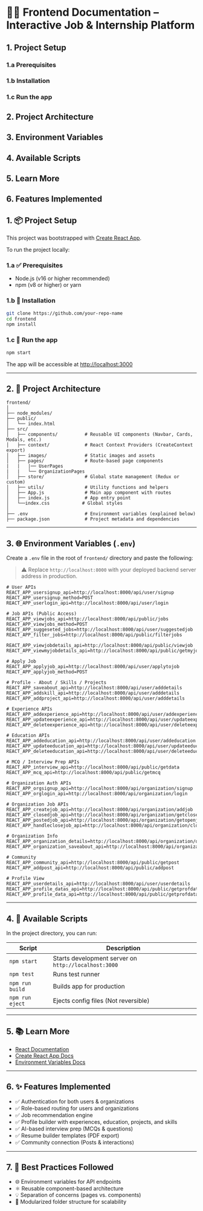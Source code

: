 
# 🧑‍💻 Frontend Documentation – Interactive Job & Internship Platform

## 1. Project Setup
### 1.a Prerequisites
### 1.b Installation
### 1.c  Run the app
## 2. Project Architecture
## 3. Environment Variables
## 4. Available Scripts
## 5. Learn More
## 6. Features Implemented

## 1. 📦 Project Setup

This project was bootstrapped with [Create React App](https://github.com/facebook/create-react-app).

To run the project locally:

### 1.a ✅ Prerequisites

- Node.js (v16 or higher recommended)
- npm (v8 or higher) or yarn

### 1.b 🔧 Installation

```bash
git clone https://github.com/your-repo-name
cd frontend
npm install
```

### 1.c 🚀 Run the app

```bash
npm start
```

The app will be accessible at [http://localhost:3000](http://localhost:3000)

---

## 2. 🧱 Project Architecture

```
frontend/
│
├── node_modules/
├── public/
│   └── index.html
├── src/
│   ├── components/          # Reusable UI components (Navbar, Cards, Modals, etc.)
│   ├── context/             # React Context Providers (CreateContext export)
│   ├── images/              # Static images and assets
│   ├── pages/               # Route-based page components 
|   |   |── UserPages
|   |   └── OrganizationPages 
│   ├── store/               # Global state management (Redux or custom)
│   ├── utils/               # Utility functions and helpers
│   ├── App.js               # Main app component with routes
│   ├── index.js             # App entry point
│   └──index.css            # Global styles
│
├── .env                     # Environment variables (explained below)
├── package.json             # Project metadata and dependencies
```

---

## 3. 🌐 Environment Variables (`.env`)

Create a `.env` file in the root of `frontend/` directory and paste the following:

> ⚠️ Replace `http://localhost:8000` with your deployed backend server address in production.

```env
# User APIs
REACT_APP_usersignup_api=http://localhost:8000/api/user/signup
REACT_APP_usersignup_method=POST
REACT_APP_userlogin_api=http://localhost:8000/api/user/login

# Job APIs (Public Access)
REACT_APP_viewjobs_api=http://localhost:8000/api/public/jobs
REACT_APP_viewjobs_method=POST
REACT_APP_suggeseted_jobs=http://localhost:8000/api/user/suggestedjob
REACT_APP_filter_jobs=http://localhost:8000/api/public/filterjobs

REACT_APP_viewjobdetails_api=http://localhost:8000/api/public/viewjob
REACT_APP_viewmyjobdetails_api=http://localhost:8000/api/public/getmyjobs

# Apply Job
REACT_APP_applyjob_api=http://localhost:8000/api/user/applytojob
REACT_APP_applyjob_method=POST

# Profile - About / Skills / Projects
REACT_APP_saveabout_api=http://localhost:8000/api/user/adddetails
REACT_APP_addskill_api=http://localhost:8000/api/user/adddetails
REACT_APP_addproject_api=http://localhost:8000/api/user/adddetails

# Experience APIs
REACT_APP_addexperience_api=http://localhost:8000/api/user/addexperience
REACT_APP_updateexperience_api=http://localhost:8000/api/user/updateexperience
REACT_APP_deleteexperience_api=http://localhost:8000/api/user/deleteexperience

# Education APIs
REACT_APP_addeducation_api=http://localhost:8000/api/user/addeducation
REACT_APP_updateeducation_api=http://localhost:8000/api/user/updateeducation
REACT_APP_deleteeducation_api=http://localhost:8000/api/user/deleteeducation

# MCQ / Interview Prep APIs
REACT_APP_interview_api=http://localhost:8000/api/public/getdata
REACT_APP_mcq_api=http://localhost:8000/api/public/getmcq

# Organization Auth APIs
REACT_APP_orgsignup_api=http://localhost:8000/api/organization/signup
REACT_APP_orglogin_api=http://localhost:8000/api/organization/login

# Organization Job APIs
REACT_APP_createjob_api=http://localhost:8000/api/organization/addjob
REACT_APP_closedjob_api=http://localhost:8000/api/organization/getclosedjobs
REACT_APP_postedjob_api=http://localhost:8000/api/organization/getopenjobs
REACT_APP_handleclosejob_api=http://localhost:8000/api/organization/closejob

# Organization Info
REACT_APP_organization_details=http://localhost:8000/api/organization/organizationdetails
REACT_APP_organization_saveabout_api=http://localhost:8000/api/organization/addorganization

# Community
REACT_APP_community_api=http://localhost:8000/api/public/getpost
REACT_APP_addpost_api=http://localhost:8000/api/public/addpost

# Profile View
REACT_APP_userdetails_api=http://localhost:8000/api/user/userdetails
REACT_APP_profile_datas_api=http://localhost:8000/api/public/getprofdatas
REACT_APP_profile_data_api=http://localhost:8000/api/public/getprofdata
```

---

## 4. 🧪 Available Scripts

In the project directory, you can run:

| Script | Description |
|--------|-------------|
| `npm start` | Starts development server on `http://localhost:3000` |
| `npm test` | Runs test runner |
| `npm run build` | Builds app for production |
| `npm run eject` | Ejects config files (Not reversible) |

---

## 5. 📚 Learn More

- [React Documentation](https://reactjs.org/)
- [Create React App Docs](https://create-react-app.dev/)
- [Environment Variables Docs](https://create-react-app.dev/docs/adding-custom-environment-variables/)

---

## 6. ✨ Features Implemented

- ✅ Authentication for both users & organizations
- ✅ Role-based routing for users and organizations
- ✅ Job recommendation engine
- ✅ Profile builder with experiences, education, projects, and skills
- ✅ AI-based interview prep (MCQs & questions)
- ✅ Resume builder templates (PDF export)
- ✅ Community connection (Posts & interactions)

---

## 7. 🧠 Best Practices Followed

- 🌐 Environment variables for API endpoints
- ⚛️ Reusable component-based architecture
- 💡 Separation of concerns (pages vs. components)
- 🧩 Modularized folder structure for scalability
